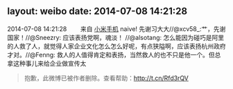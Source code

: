 layout: weibo
date: 2014-07-08 14:21:28
---
<meta name="referrer" content="no-referrer" />

2014-07-08 14:21:28  &nbsp;&nbsp;&nbsp;&nbsp;&nbsp;&nbsp; 来自 <a href="http://app.weibo.com/t/feed/22zMnn" rel="nofollow">小米手机</a>
naive! 先谢习大大//@xcv58_:艹，先谢国家！//@Sneezry: 应该表扬党啊，魂淡！ //@alsotang: 怎么能因为碰巧是阿里的人救了人，就觉得人家企业文化怎么怎么好呢，有点狭隘啊，应该表扬杭州政府才对。//@Fenng: 救人的人值得肯定和表扬，当然救人的也不只是他一个。但总拿这种事儿来给企业做宣传太
>  抱歉，此微博已被作者删除。查看帮助：http://t.cn/Rfd3rQV
